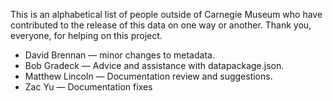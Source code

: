 This is an alphabetical list of people outside of Carnegie Museum who have contributed to the release of this data on one way or another.  Thank you, everyone, for helping on this project.

* David Brennan — minor changes to metadata.
* Bob Gradeck — Advice and assistance with datapackage.json.
* Matthew Lincoln — Documentation review and suggestions.
* Zac Yu — Documentation fixes
